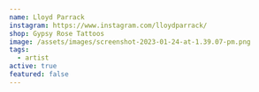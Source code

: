 ```yaml
---
name: Lloyd Parrack
instagram: https://www.instagram.com/lloydparrack/
shop: Gypsy Rose Tattoos
image: /assets/images/screenshot-2023-01-24-at-1.39.07-pm.png
tags:
  - artist
active: true
featured: false
---
```

